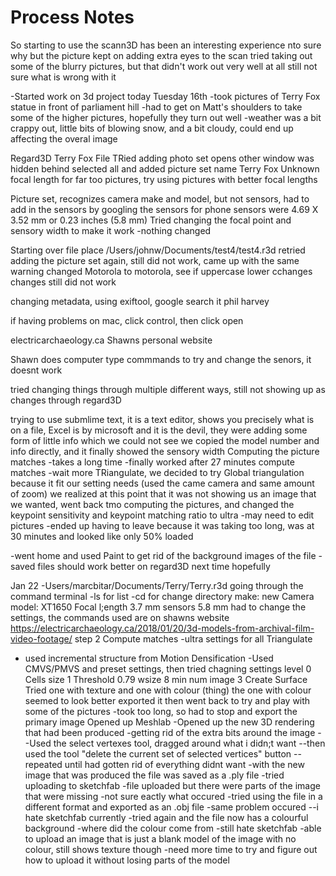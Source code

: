 # Process Notes

So starting to use the scann3D has been an interesting experience
nto sure why but the picture kept on adding extra eyes to the scan
tried taking out some of the blurry pictures, but that didn't work out very well at all
still not sure what is wrong with it

-Started work on 3d project today Tuesday 16th
-took pictures of Terry Fox statue in front of parliament hill
-had to get on Matt's shoulders to take some of the higher pictures, hopefully they turn out well
-weather was a bit crappy out, little bits of blowing snow, and a bit cloudy, could end up affecting the overal image

Regard3D
Terry Fox File
TRied adding photo set
opens other window was hidden behind
selected all and added
picture set name Terry Fox
Unknown focal length for far too pictures, try using pictures with better focal lengths

Picture set, recognizes camera make and model, but not sensors, had to add in the sensors by googling the sensors for phone
sensors were 4.69 X 3.52 mm or 0.23 inches (5.8 mm)
Tried changing the focal point and sensory width to make it work
-nothing changed

Starting over
file place
/Users/johnw/Documents/test4/test4.r3d
retried adding the picture set again, still did not work, came up with the same warning
changed Motorola to motorola, see if uppercase lower cchanges
changes still did not work

changing metadata, using exiftool, google search it phil harvey

if having problems on mac, click control, then click open

electricarchaeology.ca Shawns personal website

Shawn does computer type commmands to try and change the senors, it doesnt work

tried changing things through multiple different ways, still not showing up as changes through regard3D

trying to use submlime text, it is a text editor, shows you precisely what is on a file,
Excel is by microsoft and it is the devil, they were adding some form of little info which we could not see
we copied the model number and info directly, and it finally showed the sensory width 
Computing the picture matches
-takes a long time
-finally worked after 27 minutes
compute matches
-wait more
TRiangulate, we decided to try Global triangulation because it fit our setting needs (used the came camera and same amount of zoom)
we realized at this point that it was not showing us an image that we wanted, went back tmo computing the pictures, and changed the keypoint sensitivity and keypoint matching ratio to ultra
-may need to edit pictures
-ended up having to leave because it was taking too long, was at 30 minutes and looked like only 50% loaded

-went home and used Paint to get rid of the background images of the file
-saved files should work better on regard3D next time hopefully

Jan 22
-Users/marcbitar/Documents/Terry/Terry.r3d
going through the command terminal
  -ls for list
  -cd for change directory
  make: new
  Camera model: XT1650
  Focal l;ength 3.7 mm
sensors 5.8 mm
had to change the settings, the commands used are on shawns website 
https://electricarchaeology.ca/2018/01/20/3d-models-from-archival-film-video-footage/ step 2
Compute matches
  -ultra settings for all
 Triangulate
  - used incremental structure from Motion
  Densification
  -Used CMVS/PMVS and preset settings, then tried chagning settings level 0 Cells size 1 Threshold 0.79 wsize 8 min num image 3
  Create Surface
  Tried one with texture and one with colour (thing) the one with colour seemed to look better
  exported it
  then went back to try and play with some of the pictures
-took too long, so had to stop and export the primary image
Opened up Meshlab
-Opened up the new 3D rendering that had been produced
-getting rid of the extra bits around the image
--Used the select vertexes tool, dragged around what i didn;t want
--then used the tool "delete the current set of selected vertices" button
--repeated until had gotten rid of everything didnt want
-with the new image that was produced the file was saved as a .ply file
-tried uploading to sketchfab
-file uploaded but there were parts of the image that were missing
-not sure eactly what occured
-tried using the file in a different format and exported as an .obj file
-same problem occured
--i hate sketchfab currently
-tried again and the file now has a colourful background
-where did the colour come from
-still hate sketchfab
-able to upload an image that is just a blank model of the image with no colour, still shows texture though
-need more time to try and figure out how to upload it without losing parts of the model

